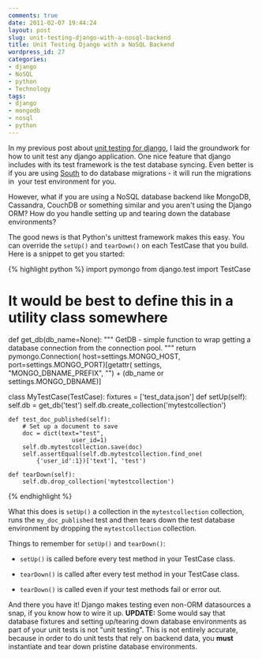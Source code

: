 ```yaml
---
comments: true
date: 2011-02-07 19:44:24
layout: post
slug: unit-testing-django-with-a-nosql-backend
title: Unit Testing Django with a NoSQL Backend
wordpress_id: 27
categories:
- django
- NoSQL
- python
- Technology
tags:
- django
- mongodb
- nosql
- python
---
```


In my previous post about [unit testing for django](http://www.belchak.com/2011/02/05/unit-testing-your-django-application/), I laid the groundwork for how to unit test any django application. One nice feature that django includes with its test framework is the test database syncing. Even better is if you are using [South](http://www.belchak.com/2011/01/27/django-database-migrations-with-south/) to do database migrations - it will run the migrations in  your test environment for you.

However, what if you are using a NoSQL database backend like MongoDB, Cassandra, CouchDB or something similar and you aren't using the Django ORM? How do you handle setting up and tearing down the database environments?

The good news is that Python's unittest framework makes this easy. You can override the `setUp()` and `tearDown()` on each TestCase that you build. Here is a snippet to get you started:



{% highlight python %}
import pymongo
from django.test import TestCase

# It would be best to define this in a utility class somewhere
def get_db(db_name=None):
    """ GetDB - simple function to wrap getting a database
    connection from the connection pool.
    """
    return pymongo.Connection(
            host=settings.MONGO_HOST,
            port=settings.MONGO_PORT)[getattr(
                settings, "MONGO_DBNAME_PREFIX", "") +
                (db_name or settings.MONGO_DBNAME)]

class MyTestCase(TestCase):
    fixtures = ['test_data.json']
    def setUp(self):
        self.db = get_db('test')
        self.db.create_collection('mytestcollection')

    def test_doc_published(self):
        # Set up a document to save
        doc = dict(text="test",
                      user_id=1)
        self.db.mytestcollection.save(doc)
        self.assertEqual(self.db.mytestcollection.find_one(
            {'user_id':1})['text'], 'test')

    def tearDown(self):
        self.db.drop_collection('mytestcollection')
{% endhighlight %}

What this does is `setUp()` a collection in the `mytestcollection` collection, runs the `my_doc_published` test and then tears down the test database environment by dropping the `mytestcollection` collection.

Things to remember for `setUp()` and `tearDown()`:

  * `setUp()` is called before every test method in your TestCase class.


  * `tearDown()` is called after every test method in your TestCase class.


  * `tearDown()` is called even if your test methods fail or error out.



And there you have it! Django makes testing even non-ORM datasources a snap, if you know how to wire it up.
**UPDATE:** Some would say that database fixtures and setting up/tearing down database environments as part of your unit tests is not "unit testing". This is not entirely accurate, because in order to do unit tests that rely on backend data, you **must** instantiate and tear down pristine database environments.
